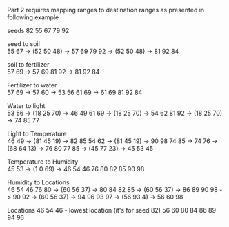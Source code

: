 Part 2 requires mapping ranges to destination ranges as presented in following example

seeds														82
55 67
79 92

seed to soil												
55 67 -> (52 50 48) ->  57 69
79 92 -> (52 50 48) ->  81 92                               84


soil to fertilizer											
57 69 -> 57 69
81 92 -> 81 92                                              84

Fertilizer to water											
57 69 -> 57 60 -> 53 56
61 69 -> 61 69
81 92                                                       84

Water to light 											    
53 56 -> (18 25 70) -> 46 49
61 69 -> (18 25 70) -> 54 62
81 92 -> (18 25 70) -> 74 85                                77

Light to Temperature										
46 49 -> (81 45 19) -> 82 85
54 62 -> (81 45 19) -> 90 98
74 85 -> 74 76 -> (68 64 13) -> 76 80
77 85 -> (45 77 23) -> 45 53						        45

Temperature to Humidity										
45 53 -> (1 0 69) -> 46 54						            46
76 80
82 85
90 98

Humidity to Locations										
46 54                                                       46
76 80 -> (60 56 37) -> 80 84
82 85 -> (60 56 37) -> 86 89
90 98 -> 90 92 -> (60 56 37) -> 94 96
93 97 -> (56 93 4)  -> 56 60
98

Locations
46 54                                                      46 - lowest location (it's for seed 82)
56 60
80 84
86 89
94 96